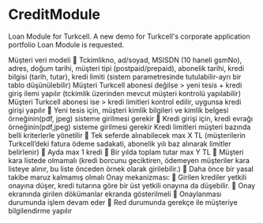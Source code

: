 # CreditModule
Loan Module for Turkcell. A new demo for Turkcell's corporate application portfolio Loan Module is requested.

Müşteri veri modeli
 Tckimlikno, ad/soyad, MSISDN (10 haneli gsmNo), adres, doğum tarihi, müşteri tipi
(postpaid/prepaid), abonelik tarihi, kredi bilgisi (tarih, tutar), kredi limiti (sistem parametresinde
tutulabilir-ayrı bir tablo düşünülebilir)
Müşteri Turkcell abonesi değilse &gt; yeni tesis + kredi giriş ilemi yapılır (tckimlik üzerinden mevcut
müşteri kontrolü yapılabilir)
Müşteri Turkcell abonesi ise &gt; kredi limitleri kontrol edilir, uygunsa kredi girişi yapılır
 Yeni tesis için, müşteri kimlik bilgileri ve kimlik belgesi örneğinin(pdf, jpeg) sisteme girilmesi
gerekir 
 Kredi girişi için, kredi evrağı örneğinin(pdf,jpeg) sisteme girilmesi gerekir 
Kredi limitleri müşteri bazında belli kriterlerle yönetilir
 Tek seferde alınabilecek max X TL (müşterilerin Turkcell’deki fatura ödeme sadakati, abonelik yılı
baz alınarak limitler belirlenir)
 Ayda max 1 kredi
 Bir yılda toplam tutar max Y TL
 Müşteri kara listede olmamalı (kredi borcunu geciktiren, ödemeyen müşteriler kara listeye alınır,
bu liste önceden örnek olarak girilebilir.)
 Daha önce bir yasal takibe maruz kalmamış olmalı
Onay mekanizması:
 Girilen krediler yetkili onayına düşer, kredi tutarına göre bir üst yetkili onayına da düşebilir.
 Onay ekranında girilen dökümanlar ekranda gösterilmeli 
 Onaylanması durumunda işlem devam eder
 Red durumunda gerekçe ile müşteriye bilgilendirme yapılır
